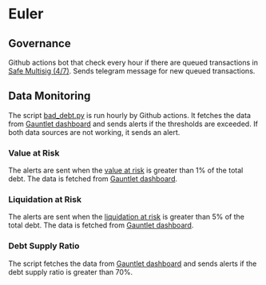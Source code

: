 
# Euler

## Governance

Github actions bot that check every hour if there are queued transactions in [Safe Multisig (4/7)](https://app.safe.global/transactions/queue?safe=eth%3A0xcAD001c30E96765aC90307669d578219D4fb1DCe). Sends telegram message for new queued transactions.

## Data Monitoring

The script [bad_debt.py](bad_debt.py) is run hourly by Github actions. It fetches the data from [Gauntlet dashboard](https://dashboards.gauntlet.xyz/protocols/euler) and sends alerts if the thresholds are exceeded. If both data sources are not working, it sends an alert.

### Value at Risk

The alerts are sent when the [value at risk](bad_debt.py#L52) is greater than 1% of the total debt. The data is fetched from [Gauntlet dashboard](https://dashboards.gauntlet.xyz/protocols/euler).

### Liquidation at Risk

The alerts are sent when the [liquidation at risk](bad_debt.py#L65) is greater than 5% of the total debt. The data is fetched from [Gauntlet dashboard](https://dashboards.gauntlet.xyz/protocols/euler).

### Debt Supply Ratio

The script fetches the data from [Gauntlet dashboard](https://dashboards.gauntlet.xyz/protocols/euler) and sends alerts if the debt supply ratio is greater than 70%.
